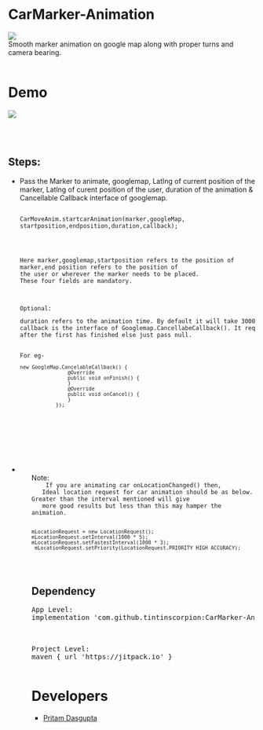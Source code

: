 # CarMarker-Animation
[![](https://jitpack.io/v/tintinscorpion/CarMarker-Animation.svg)](https://jitpack.io/#tintinscorpion/CarMarker-Animation)
<br>
Smooth marker animation on google map along with proper turns and camera bearing. 
<br><br>
# Demo
<img src="https://github.com/tintinscorpion/CarMarker-Animation/blob/master/routeanim.gif"/>

<br><br>

## Steps:
<UL>
<LI>Pass the Marker to animate, googlemap, Latlng of current position of the marker, Latlng of curent position of the user, 
 duration of the animation & Cancellable Callback interface of googlemap.
<pre>
<code>
<LI>CarMoveAnim.startcarAnimation(marker,googleMap, startposition,endposition,duration,callback);
</LI>
<br><br>
Here marker,googlemap,startposition refers to the position of marker,end position refers to the position of 
the user or wherever the marker needs to be placed. 
These four fields are mandatory.
<br><br>
<LI>Optional:
<pre>
duration refers to the animation time. By default it will take 3000 even if 0 is passed.
callback is the interface of Googlemap.CancellabeCallback(). It requires when the user wants to animate the next animation 
after the first has finished else just pass null.
<br>
For eg-
<code>
new GoogleMap.CancelableCallback() {
                @Override
                public void onFinish() {                
                }
                @Override
                public void onCancel() {               
                }
            });
</code>
</pre>
</LI>
</code>
</pre>
</LI>
 <br><br>
 <LI>
  <ul>Note:
   <code>
    If you are animating car onLocationChanged() then,
   Ideal location request for car animation should be as below. Greater than the interval mentioned will give
   more good results but less than this may hamper the animation.

    mLocationRequest = new LocationRequest();
    mLocationRequest.setInterval(1000 * 5);
    mLocationRequest.setFastestInterval(1000 * 3);
     mLocationRequest.setPriority(LocationRequest.PRIORITY_HIGH_ACCURACY);
   </code>
 </LI>


## Dependency
<pre>
<LI>App Level:
implementation 'com.github.tintinscorpion:CarMarker-Animation:1.1'
</LI>
<br>
<LI>Project Level:
maven { url 'https://jitpack.io' }
</LI>
</pre>


 

# Developers
<UL>
<LI><a href="https://github.com/tintinscorpion">Pritam Dasgupta</a>
</UL>
